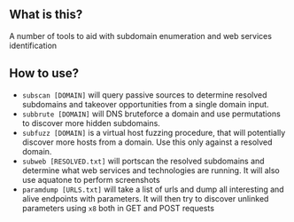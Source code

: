 ## What is this?
A number of tools to aid with subdomain enumeration and web services identification

## How to use?

- ```subscan [DOMAIN]``` will query passive sources to determine resolved subdomains and takeover opportunities from a single domain input.
- ```subbrute [DOMAIN]``` will DNS bruteforce a domain and use permutations to discover more hidden subdomains.
- ```subfuzz [DOMAIN]``` is a virtual host fuzzing procedure, that will potentially discover more hosts from a domain. Use this only against a resolved domain.
- ```subweb [RESOLVED.txt]``` will portscan the resolved subdomains and determine what web services and technologies are running. It will also use aquatone to perform screenshots
- ```paramdump [URLS.txt]``` will take a list of urls and dump all interesting and alive endpoints with parameters. It will then try to discover unlinked parameters using ```x8``` both in GET and POST requests

